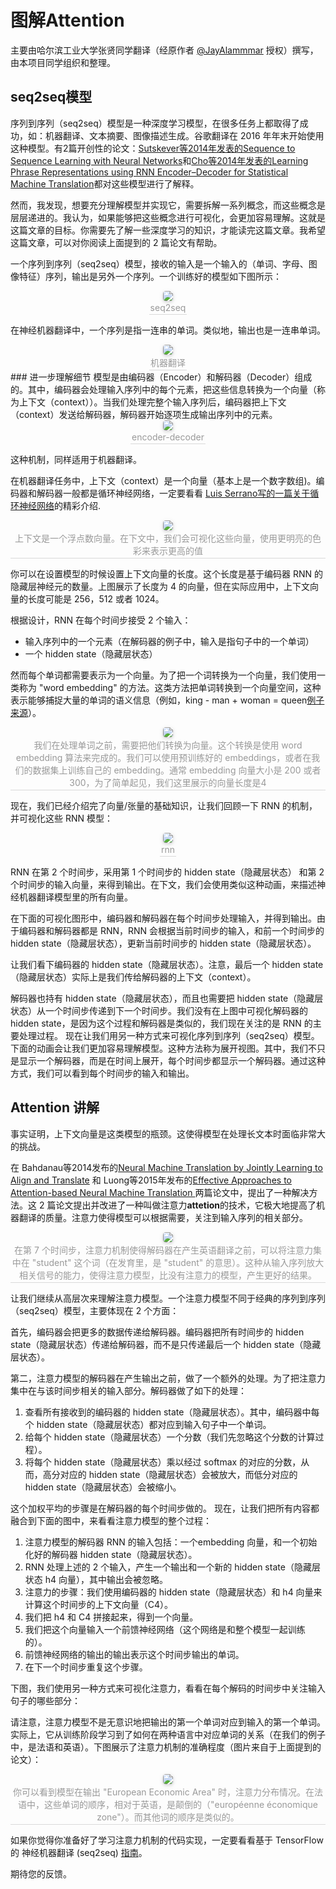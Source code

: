 # 图解Attention
主要由哈尔滨工业大学张贤同学翻译（经原作者 [@JayAlammmar](https://twitter.com/JayAlammar) 授权）撰写，由本项目同学组织和整理。
## seq2seq模型
序列到序列（seq2seq）模型是一种深度学习模型，在很多任务上都取得了成功，如：机器翻译、文本摘要、图像描述生成。谷歌翻译在 2016 年年末开始使用这种模型。有2篇开创性的论文：[Sutskever等2014年发表的Sequence to Sequence Learning
with Neural Networks](https://papers.nips.cc/paper/5346-sequence-to-sequence-learning-with-neural-networks.pdf)和[Cho等2014年发表的Learning Phrase Representations using RNN Encoder–Decoder
for Statistical Machine Translation](http://emnlp2014.org/papers/pdf/EMNLP2014179.pdf)都对这些模型进行了解释。

然而，我发现，想要充分理解模型并实现它，需要拆解一系列概念，而这些概念是层层递进的。我认为，如果能够把这些概念进行可视化，会更加容易理解。这就是这篇文章的目标。你需要先了解一些深度学习的知识，才能读完这篇文章。我希望这篇文章，可以对你阅读上面提到的 2 篇论文有帮助。

一个序列到序列（seq2seq）模型，接收的输入是一个输入的（单词、字母、图像特征）序列，输出是另外一个序列。一个训练好的模型如下图所示：

<center>
    <img style="border-radius: 0.3125em;
    box-shadow: 0 2px 4px 0 rgba(34,36,38,.12),0 2px 10px 0 rgba(34,36,38,.08);" 
    src="./pictures/1-seq2seq.gif">
    <br>
    <div style="color:orange; border-bottom: 1px solid #d9d9d9;
    display: inline-block;
    color: #999;
    padding: 2px;">seq2seq</div>
</center>

在神经机器翻译中，一个序列是指一连串的单词。类似地，输出也是一连串单词。

<center>
    <img style="border-radius: 0.3125em;
    box-shadow: 0 2px 4px 0 rgba(34,36,38,.12),0 2px 10px 0 rgba(34,36,38,.08);" 
    src="./pictures/1-2-translation.gif">
    <br>
    <div style="color:orange; border-bottom: 1px solid #d9d9d9;
    display: inline-block;
    color: #999;
    padding: 2px;">机器翻译</div>
</center>
### 进一步理解细节
模型是由编码器（Encoder）和解码器（Decoder）组成的。其中，编码器会处理输入序列中的每个元素，把这些信息转换为一个向量（称为上下文（context））。当我们处理完整个输入序列后，编码器把上下文（context）发送给解码器，解码器开始逐项生成输出序列中的元素。
<center>
    <img style="border-radius: 0.3125em;
    box-shadow: 0 2px 4px 0 rgba(34,36,38,.12),0 2px 10px 0 rgba(34,36,38,.08);" 
    src="./pictures/1-3-encoder-decoder.gif">
    <br>
    <div style="color:orange; border-bottom: 1px solid #d9d9d9;
    display: inline-block;
    color: #999;
    padding: 2px;">encoder-decoder</div>
</center>

这种机制，同样适用于机器翻译。

在机器翻译任务中，上下文（context）是一个向量（基本上是一个数字数组)。编码器和解码器一般都是循环神经网络，一定要看看 [Luis Serrano写的一篇关于循环神经网络](https://www.youtube.com/watch?v=UNmqTiOnRfg)的精彩介绍.

<center>
    <img style="border-radius: 0.3125em;
    box-shadow: 0 2px 4px 0 rgba(34,36,38,.12),0 2px 10px 0 rgba(34,36,38,.08);" 
    src="./pictures/1-4-context-example.png">
    <br>
    <div style="color:orange; border-bottom: 1px solid #d9d9d9;
    display: inline-block;
    color: #999;
    padding: 2px;">上下文是一个浮点数向量。在下文中，我们会可视化这些向量，使用更明亮的色彩来表示更高的值</div>
</center>

你可以在设置模型的时候设置上下文向量的长度。这个长度是基于编码器 RNN 的隐藏层神经元的数量。上图展示了长度为 4 的向量，但在实际应用中，上下文向量的长度可能是 256，512 或者 1024。

根据设计，RNN 在每个时间步接受 2 个输入：
- 输入序列中的一个元素（在解码器的例子中，输入是指句子中的一个单词）
- 一个  hidden state（隐藏层状态）

然而每个单词都需要表示为一个向量。为了把一个词转换为一个向量，我们使用一类称为 "word embedding" 的方法。这类方法把单词转换到一个向量空间，这种表示能够捕捉大量的单词的语义信息（例如，king - man + woman = queen[例子来源](http://p.migdal.pl/2017/01/06/king-man-woman-queen-why.html)）。

<center>
    <img style="border-radius: 0.3125em;
    box-shadow: 0 2px 4px 0 rgba(34,36,38,.12),0 2px 10px 0 rgba(34,36,38,.08);" 
    src="./pictures/1-5-word-vector.png">
    <br>
    <div style="color:orange; border-bottom: 1px solid #d9d9d9;
    display: inline-block;
    color: #999;
    padding: 2px;">我们在处理单词之前，需要把他们转换为向量。这个转换是使用 word embedding 算法来完成的。我们可以使用预训练好的 embeddings，或者在我们的数据集上训练自己的 embedding。通常 embedding 向量大小是 200 或者 300，为了简单起见，我们这里展示的向量长度是4</div>
</center>

现在，我们已经介绍完了向量/张量的基础知识，让我们回顾一下 RNN 的机制，并可视化这些 RNN 模型：

<center>
    <img style="border-radius: 0.3125em;
    box-shadow: 0 2px 4px 0 rgba(34,36,38,.12),0 2px 10px 0 rgba(34,36,38,.08);" 
    src="./pictures/1-6-rnn.png">
    <br>
    <div style="color:orange; border-bottom: 1px solid #d9d9d9;
    display: inline-block;
    color: #999;
    padding: 2px;">rnn</div>
</center>

RNN 在第 2 个时间步，采用第 1 个时间步的 hidden state（隐藏层状态） 和第 2 个时间步的输入向量，来得到输出。在下文，我们会使用类似这种动画，来描述神经机器翻译模型里的所有向量。

在下面的可视化图形中，编码器和解码器在每个时间步处理输入，并得到输出。由于编码器和解码器都是 RNN，RNN 会根据当前时间步的输入，和前一个时间步的 hidden state（隐藏层状态），更新当前时间步的 hidden state（隐藏层状态）。

让我们看下编码器的 hidden state（隐藏层状态）。注意，最后一个 hidden state（隐藏层状态）实际上是我们传给解码器的上下文（context）。

解码器也持有 hidden state（隐藏层状态），而且也需要把 hidden state（隐藏层状态）从一个时间步传递到下一个时间步。我们没有在上图中可视化解码器的 hidden state，是因为这个过程和解码器是类似的，我们现在关注的是 RNN 的主要处理过程。
现在让我们用另一种方式来可视化序列到序列（seq2seq）模型。下面的动画会让我们更加容易理解模型。这种方法称为展开视图。其中，我们不只是显示一个解码器，而是在时间上展开，每个时间步都显示一个解码器。通过这种方式，我们可以看到每个时间步的输入和输出。

## Attention 讲解
事实证明，上下文向量是这类模型的瓶颈。这使得模型在处理长文本时面临非常大的挑战。

在 Bahdanau等2014发布的[Neural Machine Translation by Jointly Learning to Align and Translate](https://arxiv.org/abs/1409.0473) 和 Luong等2015年发布的[Effective Approaches to Attention-based Neural Machine Translation
](https://arxiv.org/abs/1508.04025)两篇论文中，提出了一种解决方法。这 2 篇论文提出并改进了一种叫做注意力**attetion**的技术，它极大地提高了机器翻译的质量。注意力使得模型可以根据需要，关注到输入序列的相关部分。
<center>
    <img style="border-radius: 0.3125em;
    box-shadow: 0 2px 4px 0 rgba(34,36,38,.12),0 2px 10px 0 rgba(34,36,38,.08);" 
    src="./pictures/1-7-attetion.png">
    <br>
    <div style="color:orange; border-bottom: 1px solid #d9d9d9;
    display: inline-block;
    color: #999;
    padding: 2px;">在第 7 个时间步，注意力机制使得解码器在产生英语翻译之前，可以将注意力集中在 "student" 这个词（在发育里，是 "student" 的意思）。这种从输入序列放大相关信号的能力，使得注意力模型，比没有注意力的模型，产生更好的结果。
</div>
</center>

让我们继续从高层次来理解注意力模型。一个注意力模型不同于经典的序列到序列（seq2seq）模型，主要体现在 2 个方面：

首先，编码器会把更多的数据传递给解码器。编码器把所有时间步的 hidden state（隐藏层状态）传递给解码器，而不是只传递最后一个 hidden state（隐藏层状态）。

第二，注意力模型的解码器在产生输出之前，做了一个额外的处理。为了把注意力集中在与该时间步相关的输入部分。解码器做了如下的处理：

1. 查看所有接收到的编码器的 hidden state（隐藏层状态）。其中，编码器中每个 hidden state（隐藏层状态）都对应到输入句子中一个单词。
2. 给每个 hidden state（隐藏层状态）一个分数（我们先忽略这个分数的计算过程）。
3. 将每个 hidden state（隐藏层状态）乘以经过 softmax 的对应的分数，从而，高分对应的  hidden state（隐藏层状态）会被放大，而低分对应的  hidden state（隐藏层状态）会被缩小。

这个加权平均的步骤是在解码器的每个时间步做的。
现在，让我们把所有内容都融合到下面的图中，来看看注意力模型的整个过程：

1. 注意力模型的解码器 RNN 的输入包括：一个embedding 向量，和一个初始化好的解码器 hidden state（隐藏层状态）。
2. RNN 处理上述的 2 个输入，产生一个输出和一个新的 hidden state（隐藏层状态 h4 向量），其中输出会被忽略。
3. 注意力的步骤：我们使用编码器的 hidden state（隐藏层状态）和 h4 向量来计算这个时间步的上下文向量（C4）。
4. 我们把 h4 和 C4 拼接起来，得到一个向量。
5. 我们把这个向量输入一个前馈神经网络（这个网络是和整个模型一起训练的）。
6. 前馈神经网络的输出的输出表示这个时间步输出的单词。
7. 在下一个时间步重复这个步骤。

下图，我们使用另一种方式来可视化注意力，看看在每个解码的时间步中关注输入句子的哪些部分：


请注意，注意力模型不是无意识地把输出的第一个单词对应到输入的第一个单词。实际上，它从训练阶段学习到了如何在两种语言中对应单词的关系（在我们的例子中，是法语和英语）。下图展示了注意力机制的准确程度（图片来自于上面提到的论文）：
<center>
    <img style="border-radius: 0.3125em;
    box-shadow: 0 2px 4px 0 rgba(34,36,38,.12),0 2px 10px 0 rgba(34,36,38,.08);" 
    src="./pictures/1-8-attention-vis.png">
    <br>
    <div style="color:orange; border-bottom: 1px solid #d9d9d9;
    display: inline-block;
    color: #999;
    padding: 2px;">你可以看到模型在输出 "European Economic Area" 时，注意力分布情况。在法语中，这些单词的顺序，相对于英语，是颠倒的（"européenne économique zone"）。而其他词的顺序是类似的。
</div>
</center>

如果你觉得你准备好了学习注意力机制的代码实现，一定要看看基于 TensorFlow 的 神经机器翻译 (seq2seq) [指南](https://github.com/tensorflow/nmt)。

期待您的反馈。



